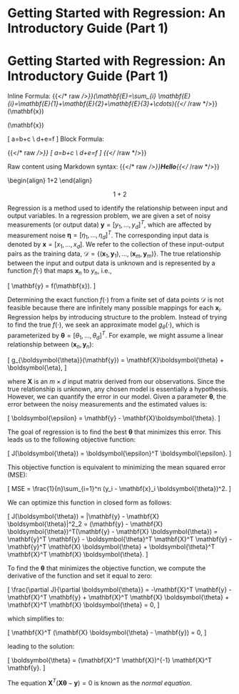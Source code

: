 # Getting Started with Regression: An Introductory Guide (Part 1)


# Getting Started with Regression: An Introductory Guide (Part 1)


Inline Formula: {{</* raw */>}}\(\mathbf{E}=\sum_{i} \mathbf{E}_{i}=\mathbf{E}_{1}+\mathbf{E}_{2}+\mathbf{E}_{3}+\cdots\){{</* /raw */>}}
\(\mathbf{x}\)

\(\mathbf{x}\)

\[ a=b+c \\ d+e=f \]
Block Formula:

{{</* raw */>}}
\[ a=b+c \\ d+e=f \]
{{</* /raw */>}}

Raw content using Markdown syntax: {{</* raw */>}}**Hello**{{</* /raw */>}}

\begin{align}
1+2
\end{align}

$$1+2$$

Regression is a method used to identify the relationship between input and output variables. In a regression problem, we are given a set of noisy measurements (or output data) $\mathbf{y} = [y_1, \dots, y_d]^T$, which are affected by measurement noise $\boldsymbol{\eta} = [\eta_1, \dots, \eta_d]^T$. The corresponding input data is denoted by $\mathbf{x} = [x_1, \dots, x_d]$. We refer to the collection of these input-output pairs as the training data, $\mathcal{D} = \{(\mathbf{x}_1, \mathbf{y}_1), \dots, (\mathbf{x}_m, \mathbf{y}_m)\}$. The true relationship between the input and output data is unknown and is represented by a function $f(\cdot)$ that maps $\mathbf{x}_n$ to $y_n$, i.e.,

\[
	\mathbf{y} = f(\mathbf{x}).
\]

Determining the exact function $f(\cdot)$ from a finite set of data points $\mathcal{D}$ is not feasible because there are infinitely many possible mappings for each $\mathbf{x}_i$. Regression helps by introducing structure to the problem. Instead of trying to find the true $f(\cdot)$, we seek an approximate model $g_\theta(\cdot)$, which is parameterized by $\boldsymbol{\theta} = [\theta_1,\dots,\theta_d]^T$. For example, we might assume a linear relationship between $(\mathbf{x}_n, \mathbf{y}_n)$:

\[
g_{\boldsymbol{\theta}}(\mathbf{y}) = \mathbf{X}\boldsymbol{\theta} + \boldsymbol{\eta},
\]

where $\mathbf{X}$ is an $m \times d$ input matrix derived from our observations. Since the true relationship is unknown, any chosen model is essentially a hypothesis. However, we can quantify the error in our model. Given a parameter $\boldsymbol{\theta}$, the error between the noisy measurements and the estimated values is:

\[
\boldsymbol{\epsilon} = \mathbf{y} - \mathbf{X}\boldsymbol{\theta}.
\]

The goal of regression is to find the best $\boldsymbol{\theta}$ that minimizes this error. This leads us to the following objective function:

\[
J(\boldsymbol{\theta}) = \boldsymbol{\epsilon}^T \boldsymbol{\epsilon}.
\]

This objective function is equivalent to minimizing the mean squared error (MSE):

\[
MSE = \frac{1}{n}\sum_{i=1}^n (y_i - \mathbf{x}_i \boldsymbol{\theta})^2.
\]

We can optimize this function in closed form as follows:

\[
J(\boldsymbol{\theta}) = \|\mathbf{y} - \mathbf{X} \boldsymbol{\theta}\|^2_2 
= (\mathbf{y} - \mathbf{X} \boldsymbol{\theta})^T(\mathbf{y} - \mathbf{X} \boldsymbol{\theta}) 
= \mathbf{y}^T \mathbf{y} - \boldsymbol{\theta}^T \mathbf{X}^T \mathbf{y} - \mathbf{y}^T \mathbf{X} \boldsymbol{\theta} + \boldsymbol{\theta}^T \mathbf{X}^T \mathbf{X} \boldsymbol{\theta}.
\]

To find the $\boldsymbol{\theta}$ that minimizes the objective function, we compute the derivative of the function and set it equal to zero:

\[
\frac{\partial J}{\partial \boldsymbol{\theta}} = -\mathbf{X}^T \mathbf{y} - \mathbf{X}^T \mathbf{y} + \mathbf{X}^T \mathbf{X} \boldsymbol{\theta} + \mathbf{X}^T \mathbf{X} \boldsymbol{\theta} = 0,
\]

which simplifies to:

\[
\mathbf{X}^T (\mathbf{X} \boldsymbol{\theta} - \mathbf{y}) = 0,
\]

leading to the solution:

\[
\boldsymbol{\theta} = (\mathbf{X}^T \mathbf{X})^{-1} \mathbf{X}^T \mathbf{y}.
\]

The equation $\mathbf{X}^T(\mathbf{X} \boldsymbol{\theta} - \mathbf{y}) = 0$ is known as the *normal equation*.

